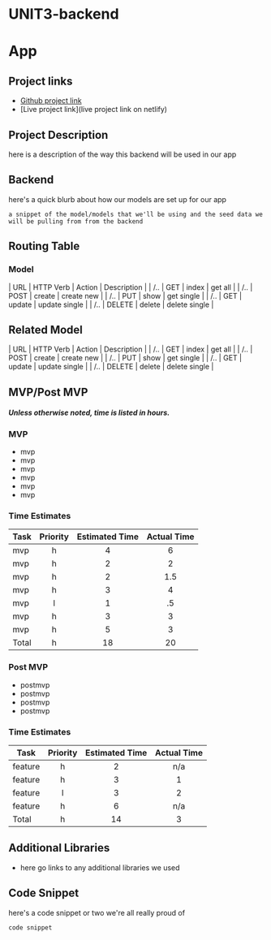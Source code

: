 # UNIT3-backend
# App

## Project links

 - [Github project link](https://github.com/hannahtrask/UNIT3-backend)
 - [Live project link](live project link on netlify)

## Project Description

here is a description of the way this backend will be used in our app

## Backend

here's a quick blurb about how our models are set up for our app
```
a snippet of the model/models that we'll be using and the seed data we will be pulling from from the backend
```

## Routing Table

### Model

| URL | HTTP Verb | Action | Description   |
| /.. | GET       | index  | get all       |
| /.. | POST      | create | create new    |
| /.. | PUT       | show   | get single    |
| /.. | GET       | update | update single |
| /.. | DELETE    | delete | delete single |

## Related Model

| URL | HTTP Verb | Action | Description   |
| /.. | GET       | index  | get all       |
| /.. | POST      | create | create new    |
| /.. | PUT       | show   | get single    |
| /.. | GET       | update | update single |
| /.. | DELETE    | delete | delete single |

 
 ## MVP/Post MVP
 ##### Unless otherwise noted, time is listed in hours.

 ### MVP
 
   * mvp
   * mvp
   * mvp
   * mvp
   * mvp
   * mvp
 
### Time Estimates

| Task | Priority | Estimated Time | Actual Time |
| --- | :---: |  :---:  | :---: |
| mvp   | h | 4  | 6   |
| mvp   | h | 2  | 2   |
| mvp   | h | 2  | 1.5 |
| mvp   | h | 3  | 4   |
| mvp   | l | 1  | .5  |
| mvp   | h | 3  | 3   |
| mvp   | h | 5  | 3   |
| Total | h | 18 | 20  |
    
 ### Post MVP
 
  * postmvp
  * postmvp
  * postmvp
  * postmvp

  ### Time Estimates
  
| Task | Priority | Estimated Time | Actual Time |
| --- | :---: |  :---: | :---: |
| feature | h | 2  | n/a |
| feature | h | 3  | 1   |
| feature | l | 3  | 2   |
| feature | h | 6  | n/a |
| Total   | h | 14 | 3   |

## Additional Libraries

  - here go links to any additional libraries we used

## Code Snippet

here's a code snippet or two we're all really proud of

```
code snippet
```
